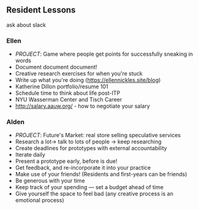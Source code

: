 ## Resident Lessons

ask about slack 

### Ellen

- *PROJECT*: Game where people get points for successfully sneaking in words
- Document document document! 
- Creative research exercises for when you're stuck
- Write up what you're doing (https://ellennickles.site/blog)
- Katherine Dillon portfolio/resume 101
- Schedule time to think about life post-ITP
- NYU Wasserman Center and Tisch Career 
- http://salary.aauw.org/ - how to negotiate your salary

### Alden

- *PROJECT*: Future's Market: real store selling speculative services
- Research a lot-> talk to lots of people -> keep researching
- Create deadlines for prototypes with external accountability
- Iterate daily 
- Present a prototype early, before is due! 
- Get feedback, and re-incorporate it into your practice 
- Make use of your friends! (Residents and first-years can be friends)
- Be generous with your time 
- Keep track of your spending — set a budget ahead of time 
- Give yourself the space to feel bad (any creative process is an emotional process)